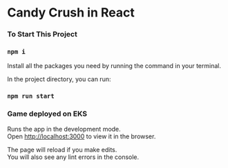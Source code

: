 # Candy Crush in React


### To Start This Project

### `npm i`

Install all the packages you need by running the command in your terminal.

In the project directory, you can run:

### `npm run start`
### Game deployed on EKS

Runs the app in the development mode.\
Open [http://localhost:3000](http://localhost:3000) to view it in the browser.

The page will reload if you make edits.\
You will also see any lint errors in the console.
